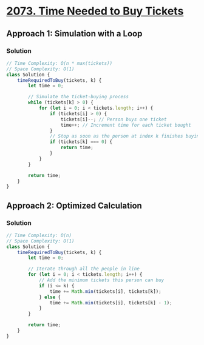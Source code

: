 # [2073. Time Needed to Buy Tickets](https://leetcode.com/problems/time-needed-to-buy-tickets/)

## Approach 1: Simulation with a Loop

### Solution
```javascript
// Time Complexity: O(n * max(tickets))
// Space Complexity: O(1)
class Solution {
    timeRequiredToBuy(tickets, k) {
        let time = 0;

        // Simulate the ticket-buying process
        while (tickets[k] > 0) {
            for (let i = 0; i < tickets.length; i++) {
                if (tickets[i] > 0) {
                    tickets[i]--; // Person buys one ticket
                    time++; // Increment time for each ticket bought
                }
                // Stop as soon as the person at index k finishes buying
                if (tickets[k] === 0) {
                    return time;
                }
            }
        }

        return time;
    }
}
```

## Approach 2: Optimized Calculation

### Solution
```javascript
// Time Complexity: O(n)
// Space Complexity: O(1)
class Solution {
    timeRequiredToBuy(tickets, k) {
        let time = 0;

        // Iterate through all the people in line
        for (let i = 0; i < tickets.length; i++) {
            // Add the minimum tickets this person can buy
            if (i <= k) {
                time += Math.min(tickets[i], tickets[k]);
            } else {
                time += Math.min(tickets[i], tickets[k] - 1);
            }
        }

        return time;
    }
}
```

